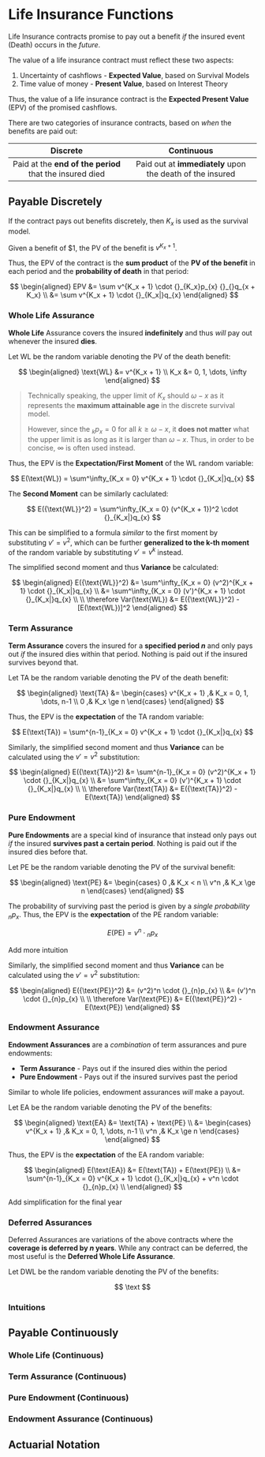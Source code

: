 # **Life Insurance Functions**

Life Insurance contracts promise to pay out a benefit *if* the insured event (Death) occurs in the *future*.

The value of a life insurance contract must reflect these two aspects:

1. Uncertainty of cashflows - **Expected Value**, based on Survival Models
2. Time value of money - **Present Value**, based on Interest Theory

Thus, the value of a life insurance contract is the **Expected Present Value** (EPV) of the promised cashflows.

There are two categories of insurance contracts, based on *when* the benefits are paid out:

<center>

| Discrete | Continuous |
| :-: | :-: |
| Paid at the **end of the period** that the insured died | Paid out at **immediately** upon the death of the insured |

</center>

## **Payable Discretely**

If the contract pays out benefits discretely, then $K_x$ is used as the survival model.

Given a benefit of $1, the PV of the benefit is $v^{K_x + 1}$.

Thus, the EPV of the contract is the **sum product** of the **PV of the benefit** in each period and the **probability of death** in that period:

$$
\begin{aligned}
    EPV
    &= \sum v^{K_x + 1} \cdot {}_{K_x}p_{x} {}_{}q_{x + K_x} \\
    &= \sum v^{K_x + 1} \cdot {}_{K_x|}q_{x}
\end{aligned}
$$

<!-- If the SA is not 1 then the random variable is different and hence the variance -->

### **Whole Life Assurance**

**Whole Life** Assurance covers the insured **indefinitely** and thus *will* pay out whenever the insured **dies**.

Let WL be the random variable denoting the PV of the death benefit:

$$
\begin{aligned}
    \text{WL} &= v^{K_x + 1} \\
    K_x &= 0, 1, \dots, \infty
\end{aligned}
$$

> Technically speaking, the upper limit of $K_x$ should $\omega-x$ as it represents the **maximum attainable age** in the discrete survival model.
>
> However, since the ${}_{k}p_{x} = 0$ for all $k \ge \omega-x$, it **does not matter** what the upper limit is as long as it is larger than $\omega-x$. Thus, in order to be concise, $\infty$ is often used instead.

<!-- Insert Diagram -->

Thus, the EPV is the **Expectation/First Moment** of the WL random variable:

$$
    E(\text{WL}) = \sum^\infty_{K_x = 0} v^{K_x + 1} \cdot {}_{K_x|}q_{x}
$$

The **Second Moment** can be similarly caclulated:

$$
    E({\text{WL}}^2) = \sum^\infty_{K_x = 0} (v^{K_x + 1})^2 \cdot {}_{K_x|}q_{x}
$$

This can be simplified to a formula *similar* to the first moment by substituting $v' = v^2$, which can be further **generalized to the k-th moment** of the random variable by substituting $v' = v^k$ instead.

The simplified second moment and thus **Variance** be calculated:

$$
\begin{aligned}
    E({\text{WL}}^2)
    &= \sum^\infty_{K_x = 0} (v^2)^{K_x + 1} \cdot {}_{K_x|}q_{x} \\
    &= \sum^\infty_{K_x = 0} (v')^{K_x + 1} \cdot {}_{K_x|}q_{x} \\
    \\
    \therefore Var(\text{WL}) &= E({\text{WL}}^2) - [E(\text{WL})]^2
\end{aligned}
$$

### **Term Assurance**

**Term Assurance** covers the insured for a **specified period $n$** and only pays out *if* the insured dies within that period. Nothing is paid out if the insured survives beyond that.

Let TA be the random variable denoting the PV of the death benefit:

$$
\begin{aligned}
    \text{TA} &=
    \begin{cases}
        v^{K_x + 1} ,& K_x = 0, 1, \dots, n-1 \\
        0 ,& K_x \ge n
    \end{cases}
\end{aligned}
$$

<!-- Insert Diagram -->

Thus, the EPV is the **expectation** of the TA random variable:

$$
    E(\text{TA}) = \sum^{n-1}_{K_x = 0} v^{K_x + 1} \cdot {}_{K_x|}q_{x}
$$

Similarly, the simplified second moment and thus **Variance** can be calculated using the $v' = v^2$ substitution:

$$
\begin{aligned}
    E({\text{TA}}^2) 
    &= \sum^{n-1}_{K_x = 0} (v^2)^{K_x + 1} \cdot {}_{K_x|}q_{x} \\
    &= \sum^\infty_{K_x = 0} (v')^{K_x + 1} \cdot {}_{K_x|}q_{x} \\
    \\
    \therefore Var(\text{TA}) &= E({\text{TA}}^2) - E(\text{TA})
\end{aligned}
$$

### **Pure Endowment**

**Pure Endowments** are a special kind of insurance that instead only pays out *if* the insured **survives past a certain period**. Nothing is paid out if the insured dies before that.

Let PE be the random variable denoting the PV of the survival benefit:

$$
\begin{aligned}
    \text{PE} &=
    \begin{cases}
        0 ,& K_x < n \\
        v^n ,& K_x \ge n
    \end{cases}
\end{aligned}
$$

The probability of surviving past the period is given by a *single probability* ${}_{n}p_{x}$. Thus, the EPV is the **expectation** of the PE random variable:

$$
    E(\text{PE}) = v^n \cdot {}_{n}p_{x}
$$

Add more intuition

Similarly, the simplified second moment and thus **Variance** can be calculated using the $v' = v^2$ substitution:

$$
\begin{aligned}
    E({\text{PE}}^2)
    &= (v^2)^n \cdot {}_{n}p_{x} \\
    &= (v')^n \cdot {}_{n}p_{x} \\
    \\
    \therefore Var(\text{PE}) &= E({\text{PE}}^2) - E(\text{PE})
\end{aligned}
$$

### **Endowment Assurance**

**Endowment Assurances** are a *combination* of term assurances and pure endowments:

* **Term Assurance** - Pays out if the insured dies within the period
* **Pure Endowment** - Pays out if the insured survives past the period

Similar to whole life policies, endowment assurances *will* make a payout.

Let EA be the random variable denoting the PV of the benefits:

$$
\begin{aligned}
    \text{EA}
    &= \text{TA} + \text{PE} \\
    &=
    \begin{cases}
        v^{K_x + 1} ,& K_x = 0, 1, \dots, n-1 \\
        v^n ,& K_x \ge n
    \end{cases}
\end{aligned}
$$

Thus, the EPV is the **expectation** of the EA random variable:

$$
\begin{aligned}
    E(\text{EA})
    &= E(\text{TA}) + E(\text{PE}) \\
    &= \sum^{n-1}_{K_x = 0} v^{K_x + 1} \cdot {}_{K_x|}q_{x} + v^n \cdot {}_{n}p_{x} \\
\end{aligned}
$$

Add simplification for the final year 

### **Deferred Assurances**

Deferred Assurances are variations of the above contracts where the **coverage is deferred by $n$ years**. While any contract can be deferred, the most useful is the **Deferred Whole Life Assurance**.

Let DWL be the random variable denoting the PV of the benefits:

$$
    \text
$$

### **Intuitions**

## **Payable Continuously**

### **Whole Life (Continuous)**

### **Term Assurance (Continuous)**

### **Pure Endowment (Continuous)**

### **Endowment Assurance (Continuous)**

## **Actuarial Notation**